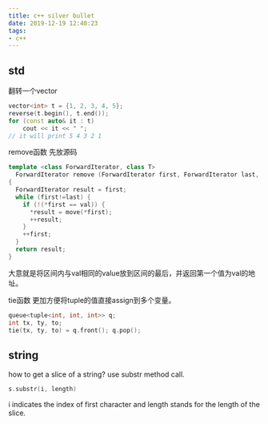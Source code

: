 ```yaml
---
title: c++ silver bullet
date: 2019-12-19 12:40:23
tags:
- c++
---
```


## std

翻转一个vector

<!--more-->

```c++
vector<int> t = {1, 2, 3, 4, 5};
reverse(t.begin(), t.end());
for (const auto& it : t)
    cout << it << " ";
// it will print 5 4 3 2 1
```

remove函数
先放源码
```c++
template <class ForwardIterator, class T>
  ForwardIterator remove (ForwardIterator first, ForwardIterator last, const T& val)
{
  ForwardIterator result = first;
  while (first!=last) {
    if (!(*first == val)) {
      *result = move(*first);
      ++result;
    }
    ++first;
  }
  return result;
}
```

大意就是将区间内与val相同的value放到区间的最后，并返回第一个值为val的地址。

tie函数
更加方便将tuple的值直接assign到多个变量。

```c++
queue<tuple<int, int, int>> q;
int tx, ty, to;
tie(tx, ty, to) = q.front(); q.pop();
```

## string
how to get a slice of a string?
use substr method call.
```c++
s.substr(i, length)
```

i indicates the index of first character and length stands for the length of the slice.